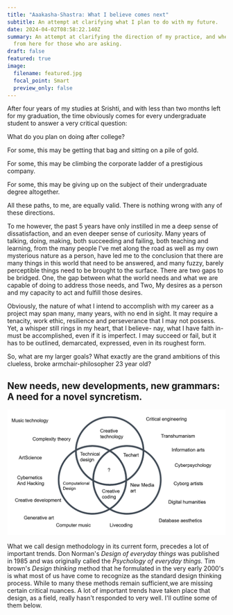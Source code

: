 ```yaml
---
title: "Aaakasha-Shastra: What I believe comes next"
subtitle: An attempt at clarifying what I plan to do with my future.
date: 2024-04-02T08:58:22.140Z
summary: An attempt at clarifying the direction of my practice, and where we go
  from here for those who are asking.
draft: false
featured: true
image:
  filename: featured.jpg
  focal_point: Smart
  preview_only: false
---
```

After four years of my studies at Srishti, and with less than two months left for my graduation, the time obviously comes for every undergraduate student to answer a very critical question:

What do you plan on doing after college? 

For some, this may be getting that bag and sitting on a pile of gold.

For some, this may be climbing the corporate ladder of a prestigious company. 

For some, this may be giving up on the subject of their undergraduate degree altogether.

All these paths, to me, are equally valid. There is nothing wrong with any of these directions.

To me however, the past 5 years have only instilled in me a deep sense of dissatisfaction, and an even deeper sense of curiosity. Many years of talking, doing, making, both succeeding and failing, both teaching and learning, from the many people I've met along the road as well as my own mysterious nature as a person, have led me to the conclusion that there are many things in this world that need to be answered, and many fuzzy, barely perceptible things need to be brought to the surface. There are two gaps to be bridged. One, the gap between what the world needs and what we are capable of doing to address those needs, and Two, My desires as a person and my capacity to act and fulfill those desires.

Obviously, the nature of what I intend to accomplish with my career as a project may span many, many years, with no end in sight. It may require a tenacity, work ethic, resilience and perseverance that I may not possess. Yet, a whisper still rings in my heart, that I believe- nay, what I have faith in- must be accomplished, even if it is imperfect. I may succeed or fail, but it has to be outlined, demarcated, expressed, even in its roughest form.

So, what are my larger goals? What exactly are the grand ambitions of this clueless, broke armchair-philosopher 23 year old?

## New needs, new developments, new grammars: A need for a novel syncretism.

![](what-is-this.png "A map of this space. What's at the center?")

What we call design methodology in its current form, precedes a lot of important trends. Don Norman's *Design of everyday things* was published in 1985 and was originally called the *Psychology of everyday things.* Tim brown's *Design thinking* method that he formulated in the very early 2000's is what most of us have come to recognize as the standard design thinking process. While to many these methods remain sufficient,we are missing certain critical nuances. A lot of important trends have taken place that design, as a field, really hasn't responded to very well. I'll outline some of them below.